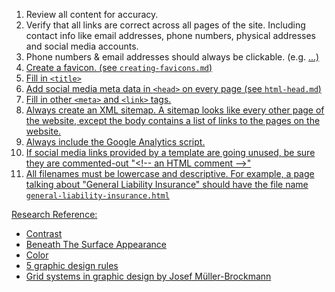 1. Review all content for accuracy.
2. Verify that all links are correct across all pages of the site. Including contact info like email addresses, phone numbers, physical addresses and social media accounts.
3. Phone numbers & email addresses should always be clickable. (e.g. <a href="tel:18001234567">...)
4. Create a favicon. (see `creating-favicons.md`)
5. Fill in `<title>`
6. Add social media meta data in `<head>` on every page (see `html-head.md`)
7. Fill in other `<meta>` and `<link>` tags.
8. Always create an XML sitemap. A sitemap looks like every other page of the website, except the body contains a list of links to the pages on the website.
9. Always include the Google Analytics script.
10. If social media links provided by a template are going unused, be sure they are commented-out "<\!-- an HTML comment -->"
11. All filenames must be lowercase and descriptive. For example, a page talking about "General Liability Insurance" should have the file name `general-liability-insurance.html`




Research Reference:
- [Contrast](http://www.writedesignonline.com/resources/design/rules/contrast.html)
- [Beneath The Surface Appearance](http://www.writedesignonline.com/history-culture/AndyGoldsworthy/overview.htm)
- [Color](http://writedesignonline.com/resources/design/rules/color.html)
- [5 graphic design rules](https://thenextscoop.com/graphic-design-rules/)
- [Grid systems in graphic design by Josef Müller-Brockmann](https://www.amazon.com/Grid-systems-graphic-design-communication/dp/3721201450)
